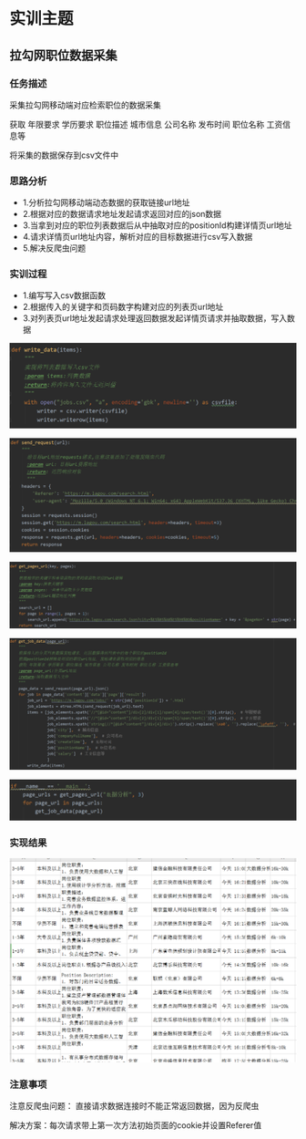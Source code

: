 # 实训主题

## 拉勾网职位数据采集

### 任务描述

采集拉勾网移动端对应检索职位的数据采集

获取 年限要求 学历要求 职位描述 城市信息 公司名称 发布时间 职位名称 工资信息等

将采集的数据保存到csv文件中

### 思路分析

- 1.分析拉勾网移动端动态数据的获取链接url地址
- 2.根据对应的数据请求地址发起请求返回对应的json数据
- 3.当拿到对应的职位列表数据后从中抽取对应的positionId构建详情页url地址
- 4.请求详情页url地址内容，解析对应的目标数据进行csv写入数据
- 5.解决反爬虫问题

### 实训过程

- 1.编写写入csv数据函数
- 2.根据传入的关键字和页码数字构建对应的列表页url地址
- 3.对列表页url地址发起请求处理返回数据发起详情页请求并抽取数据，写入数据

![image-20200207175819313](image-20200207175819313.png)

![image-20200207175837057](image-20200207175837057.png)

![image-20200207175900245](image-20200207175900245.png)

![image-20200207175912619](image-20200207175912619.png)

![image-20200207175922424](image-20200207175922424.png)

### 实现结果

![image-20200207175716000](image-20200207175716000.png)

### 注意事项

注意反爬虫问题：    直接请求数据连接时不能正常返回数据，因为反爬虫      

解决方案：每次请求带上第一次方法初始页面的cookie并设置Referer值



